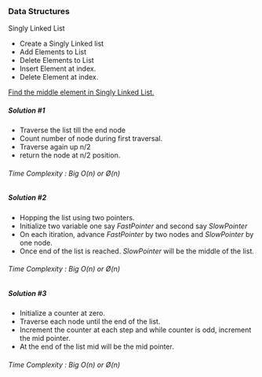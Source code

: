 <br><h3>Data Structures</h3>
Singly Linked List
* Create a Singly Linked list
* Add Elements to List
* Delete Elements to List
* Insert Element at index.
* Delete Element at index.

<a href="https://gattasrikanth.github.io/ds/sll/finding_middle_of_the_list/" tartget="_blank">Find the middle element in Singly Linked List.</a>
<br>
##### Solution #1
* Traverse the list till the end node
* Count number of node during first traversal.
* Traverse again up n/2
* return the node at n/2 position.
###### Time Complexity : Big O(n) or Ø(n)

##### Solution #2
* Hopping the list using two pointers.
* Initialize two variable one say *FastPointer* and second say *SlowPointer*
* On each itiration, advance *FastPointer* by two nodes and *SlowPointer* by one node.
* Once end of the list is reached. *SlowPointer* will be the middle of the list.
###### Time Complexity : Big O(n) or Ø(n)

##### Solution #3
* Initialize a counter at zero.
* Traverse each node until the end of the list.
* Increment the counter at each step and while counter is odd, increment the mid pointer.
* At the end of the list mid will be the mid pointer.
###### Time Complexity : Big O(n) or Ø(n)
